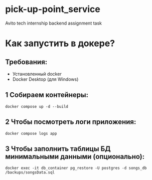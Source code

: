 # pick-up-point_service
Avito tech internship backend assignment task

# Как запустить в докере?
## Требования:
- Установленный docker
- Docker Desktop (для Windows)
## 1 Собираем контейнеры: 
```shell
docker compose up -d --build
```
## 2 Чтобы посмотреть логи приложения:
```shell
docker compose logs app
```
## 3 Чтобы заполнить таблицы БД минимальными данными (опционально):
```shell
docker exec -it db_container pg_restore -U postgres -d songs_db /backups/songsData.sql
```

